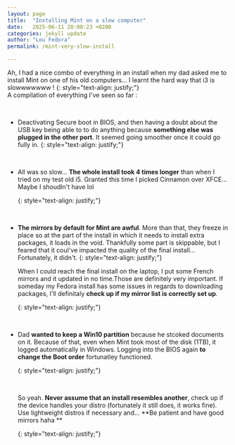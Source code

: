 ```yaml
---
layout: page
title:  "Installing Mint on a slow computer"
date:   2025-06-11 20:00:23 +0200
categories: jekyll update
author: "Lou Fedora"
permalink: /mint-very-slow-install

---
```


Ah, I had a nice combo of everything in an install when my dad asked me to install Mint on one of his old computers... I learnt the hard way that i3 is slowwwwwww !
{: style="text-align: justify;"}
<br/>A compilation of everything I've seen so far :

<br/>

- Deactivating Secure boot in BIOS, and then having a doubt about the USB key being able to to do anything because **something else was plugged in the other port**. It seemed going smoother once it could go fully in.
  {: style="text-align: justify;"}

<br/>

- All was  so slow... **The whole install took 4 times longer** than when I tried on my test old i5. Granted this time I picked Cinnamon over XFCE... Maybe I shoudln't have lol
  
  {: style="text-align: justify;"}
  
  <br/>

- **The mirrors by default for Mint are awful**. More than that, they freeze in place so at the part of the install in which it needs to install extra packages, it loads in the void. Thankfully some part is skippable, but I feared that it coul've impacted the quality of the final install... Fortunately, it didn't. {: style="text-align: justify;"}
  
  When I could reach the final install on the laptop, I put some French mirrors and it updated in no time.Those are definitely very important. If someday my Fedora install has some  issues in regards to downloading packages, I'll definitaly **check up if my mirror list is correctly set up**.
  
  {: style="text-align: justify;"}
  
  <br/>

- Dad **wanted to keep a Win10 partition** because he stcoked documents on it. Because of that, even when Mint took most of the disk (1TB), it logged automatically in Windows. Logging into the BIOS again **to change the Boot order** fortunatley functioned.
  
  {: style="text-align: justify;"}
  
  <br/>
  
  So yeah. **Never assume that an install resembles another**, check up if the device handles your distro (fortunately it still does, it works fine). Use lightweight distros if necessary and... **Be patient and have good mirrors haha **
  
  {: style="text-align: justify;"}
